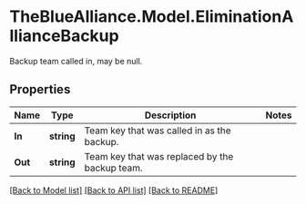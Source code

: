 # TheBlueAlliance.Model.EliminationAllianceBackup
Backup team called in, may be null.

## Properties

Name | Type | Description | Notes
------------ | ------------- | ------------- | -------------
**In** | **string** | Team key that was called in as the backup. | 
**Out** | **string** | Team key that was replaced by the backup team. | 

[[Back to Model list]](../../README.md#documentation-for-models) [[Back to API list]](../../README.md#documentation-for-api-endpoints) [[Back to README]](../../README.md)

